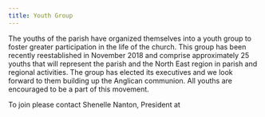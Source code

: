 ```yaml
---
title: Youth Group
---
```

The youths of the parish have organized themselves into a youth group to foster greater participation in the life of the church. This group has been recently reestablished in November 2018 and comprise approximately 25 youths that will represent the parish and the North East region in parish and regional activities.  The group has elected its executives and we look forward to them building up the Anglican communion.  All youths are encouraged to be a part of this movement. 

To join please contact Shenelle Nanton, President at 
